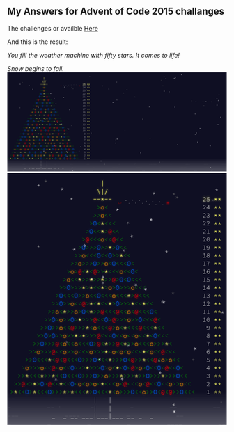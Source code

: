 My Answers for Advent of Code 2015 challanges
-------------

The challenges or availble [Here](https://adventofcode.com/2015)


And this is the result:

_You fill the weather machine with fifty stars. It comes to life!_

_Snow begins to fall._
![result](./calendar_result_large.png)
![result](./calendar_result.png)


